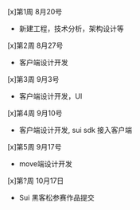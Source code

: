 [x]第1周 8月20号
- 新建工程，技术分析，架构设计等

[x]第2周 8月27号
- 客户端设计开发

[x]第3周 9月3号
- 客户端设计开发，UI

[x]第4周 9月10号
- 客户端设计开发, sui sdk 接入客户端

[x]第5周 9月17号
- move端设计开发

[x]第?周 10月17日
- Sui 黑客松参赛作品提交

